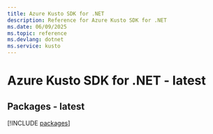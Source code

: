 ```yaml
---
title: Azure Kusto SDK for .NET
description: Reference for Azure Kusto SDK for .NET
ms.date: 06/09/2025
ms.topic: reference
ms.devlang: dotnet
ms.service: kusto
---
```

# Azure Kusto SDK for .NET - latest
## Packages - latest
[!INCLUDE [packages](kusto-index.md)]